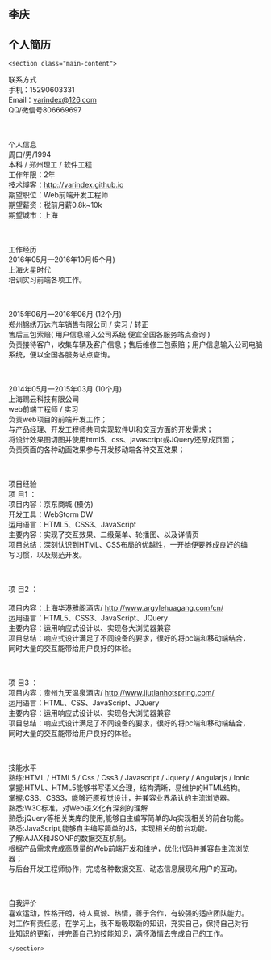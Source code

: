 <!DOCTYPE html>
<html lang="en-us">
  <head>
    <meta charset="UTF-8">
    <title>Varindex.GitHub.io by varindex</title>
    <meta name="viewport" content="width=device-width, initial-scale=1">
    <link rel="stylesheet" type="text/css" href="stylesheets/normalize.css" media="screen">
    <link href='https://fonts.googleapis.com/css?family=Open+Sans:400,700' rel='stylesheet' type='text/css'>
    <link rel="stylesheet" type="text/css" href="stylesheets/stylesheet.css" media="screen">
    <link rel="stylesheet" type="text/css" href="stylesheets/github-light.css" media="screen">
  </head>
  <body>
    <section class="page-header">
      <h1 class="project-name">李庆</h1>
      <h2 class="project-tagline">个人简历</h2>
    </section>

    <section class="main-content">                               
 联系方式<br>
   手机：15290603331<br>
   Email：varindex@126.com<br>
   QQ/微信号806669697<br><br><br>

 个人信息<br>
   周口/男/1994<br>
   本科 / 郑州理工 / 软件工程<br>
   工作年限：2年<br>
   技术博客：http://varindex.github.io<br>
   期望职位：Web前端开发工程师<br>
   期望薪资：税前月薪0.8k~10k<br>
期望城市：上海<br><br><br>

 工作经历<br>
2016年05月—2016年10月(5个月)<br>
上海火星时代<br>
培训实习前端各项工作。<br><br><br>

2015年06月—2016年06月 (12个月)<br>
   郑州锦绣万达汽车销售有限公司 / 实习 / 转正<br>
   售后三包索赔( 用户信息输入公司系统 便宜全国各服务站点查询 )<br>
   负责接待客户，收集车辆及客户信息；售后维修三包索赔；用户信息输入公司电脑系统，便以全国各服务站点查询。<br><br><br>

2014年05月—2015年03月 (10个月)<br>
   上海赐云科技有限公司<br>
   web前端工程师 / 实习<br>
   负责web项目的前端开发工作；<br>
   与产品经理、开发工程师共同实现软件UI和交互方面的开发需求；<br>
   将设计效果图切图并使用html5、css、javascript或JQuery还原成页面；<br>
   负责页面的各种动画效果参与开发移动端各种交互效果；<br><br><br>

 项目经验<br>
项 目1 ：<br>
   项目内容：京东商城 (模仿)<br>
   开发工具：WebStorm DW<br>
   运用语言：HTML5、CSS3、JavaScript<br>
   主要内容：实现了交互效果、二级菜单、轮播图、以及详情页<br>
   项目总结：深刻认识到HTML、CSS布局的优越性，一开始便要养成良好的编<br>
   写习惯，以及规范开发。<br><br><br>


项 目2 ：<br>   
   项目内容：上海华港雅阁酒店/ http://www.argylehuagang.com/cn/<br>
   运用语言：HTML5、CSS3、JavaScript、JQuery<br>
   主要内容：运用响应式设计以、实现各大浏览器兼容<br>
   项目总结：响应式设计满足了不同设备的要求，很好的将pc端和移动端结合，<br>
   同时大量的交互能带给用户良好的体验。<br><br><br>


项 目3 ：<br>
   项目内容：贵州九天温泉酒店/ http://www.jiutianhotspring.com/<br>
   运用语言：HTML、CSS、JavaScript、JQuery<br>
   主要内容：运用响应式设计以、实现各大浏览器兼容<br>
   项目总结：响应式设计满足了不同设备的要求，很好的将pc端和移动端结合，<br>
   同时大量的交互能带给用户良好的体验。<br><br><br>

 技能水平<br>
   熟练:HTML / HTML5 / Css / Css3 / Javascript / Jquery / Angularjs /
   Ionic<br>
   掌握:HTML、HTML5能够书写语义合理，结构清晰，易维护的HTML结构。<br>
   掌握:CSS、CSS3，能够还原视觉设计，并兼容业界承认的主流浏览器。<br>
   熟悉:W3C标准，对Web语义化有深刻的理解<br>
   熟悉:jQuery等相关类库的使用,能够自主编写简单的Jq实现相关的前台功能。<br>
   熟悉:JavaScript,能够自主编写简单的JS，实现相关的前台功能。<br>
   了解:AJAX和JSONP的数据交互机制。<br>
   根据产品需求完成高质量的Web前端开发和维护，优化代码并兼容各主流浏览
   器；<br>
   与后台开发工程师协作，完成各种数据交互、动态信息展现和用户的互动。  <br><br><br>

 自我评价<br>
     喜欢运动，性格开朗，待人真诚、热情，善于合作，有较强的适应团队能力。<br>
     对工作有责任感，在学习上，我不断吸取新的知识，充实自己，保持自己对行<br>
     业知识的更新，并完善自己的技能知识，满怀激情去完成自己的工作。<br>


    </section>

  
  </body>
</html>
